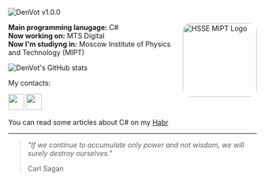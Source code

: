 ![DenVot v1.0.0](https://user-images.githubusercontent.com/69825463/224510957-db0fb460-acbf-4267-b93c-219bd2ef0a07.png)

<img width="150" style="border-radius: 15px;" align="right" src="https://github.com/DenVot/DenVot/assets/69825463/5594ee0e-0d1a-4077-85cb-bbf692a95c14" alt="HSSE MIPT Logo"/>

<b>Main programming lanugage:</b> C# <br/>
<b>Now working on:</b> MTS Digital <br/>
<b>Now I'm studiyng in:</b> Moscow Institute of Physics and Technology (MIPT)

![DenVot's GitHub stats](https://github-readme-stats.vercel.app/api?username=denvot&show_icons=true&theme=dark)

My contacts:

<a href="https://t.me/denvot"><img width=32 src="https://user-images.githubusercontent.com/69825463/224511973-e6e98ad3-dda0-4fdc-9931-849cc908f646.svg"/></a>
<a href="mailto:dv.voitenko@gmail.com"><img width=32 src="https://user-images.githubusercontent.com/69825463/224512001-7141442f-4cbb-4b22-8d74-f84748a6148a.svg"/></a>

You can read some articles about C# on my [Habr](https://habr.com/ru/users/DenVot/)

---
> *"If we continue to accumulate only power and not wisdom, we will surely destroy ourselves."*
>
> Carl Sagan
